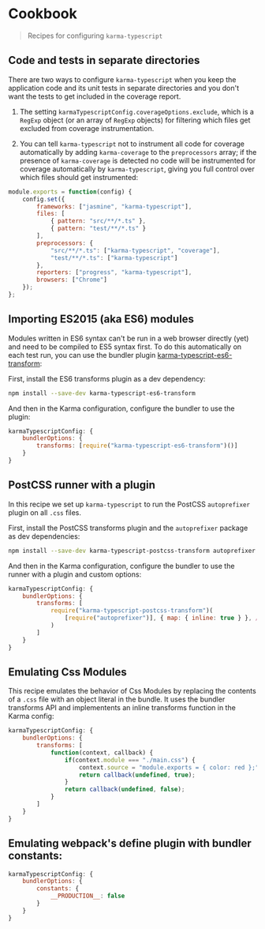 # Cookbook

> Recipes for configuring `karma-typescript`

## Code and tests in separate directories

There are two ways to configure `karma-typescript` when you keep the application code and its unit tests in
separate directories and you don't want the tests to get included in the coverage report.

1. The setting `karmaTypescriptConfig.coverageOptions.exclude`, which is a `RegExp` object (or an array of
`RegExp` objects) for filtering which files get excluded from coverage instrumentation.

2. You can tell `karma-typescript` not to instrument all code for coverage automatically by adding `karma-coverage`
to the `preprocessors` array; if the presence of `karma-coverage` is detected no code will be instrumented for
coverage automatically by `karma-typescript`, giving you full control over which files should get instrumented:

```javascript
module.exports = function(config) {
    config.set({
        frameworks: ["jasmine", "karma-typescript"],
        files: [
            { pattern: "src/**/*.ts" },
            { pattern: "test/**/*.ts" }
        ],
        preprocessors: {
            "src/**/*.ts": ["karma-typescript", "coverage"],
            "test/**/*.ts": ["karma-typescript"]
        },
        reporters: ["progress", "karma-typescript"],
        browsers: ["Chrome"]
    });
};
```

## Importing ES2015 (aka ES6) modules

Modules written in ES6 syntax can't be run in a web browser directly (yet) and need to be compiled to
ES5 syntax first. To do this automatically on each test run, you can use the bundler plugin
[karma-typescript-es6-transform](https://github.com/monounity/karma-typescript-es6-transform):

First, install the ES6 transforms plugin as a dev dependency:

```bash
npm install --save-dev karma-typescript-es6-transform
```

And then in the Karma configuration, configure the bundler to use the plugin:

```javascript
karmaTypescriptConfig: {
    bundlerOptions: {
        transforms: [require("karma-typescript-es6-transform")()]
    }
}
```

## PostCSS runner with a plugin

In this recipe we set up `karma-typescript` to run the PostCSS `autoprefixer` plugin on all `.css` files.

First, install the PostCSS transforms plugin and the `autoprefixer` package as dev dependencies:

```bash
npm install --save-dev karma-typescript-postcss-transform autoprefixer
```

And then in the Karma configuration, configure the bundler to use the runner with a plugin and custom options:

```javascript
karmaTypescriptConfig: {
    bundlerOptions: {
        transforms: [
            require("karma-typescript-postcss-transform")(
                [require("autoprefixer")], { map: { inline: true } }, /\.css$/
            )
        ]
    }
}
```

## Emulating Css Modules

This recipe emulates the behavior of Css Modules by replacing the contents of a `.css` file with an object literal
in the bundle. It uses the bundler transforms API and implementents an inline transforms function in the Karma config:

```javascript
karmaTypescriptConfig: {
    bundlerOptions: {
        transforms: [
            function(context, callback) {
                if(context.module === "./main.css") {
                    context.source = "module.exports = { color: red };";
                    return callback(undefined, true);
                }
                return callback(undefined, false);
            }
        ]
    }
}
```

## Emulating webpack's define plugin with bundler constants:

```javascript
karmaTypescriptConfig: {
    bundlerOptions: {
        constants: {
            __PRODUCTION__: false
        }
    }
}
```

